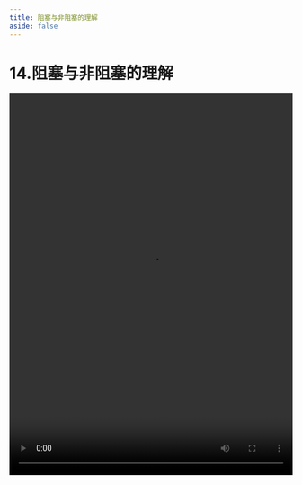 ```yaml
---
title: 阻塞与非阻塞的理解
aside: false
---
```


# 14.阻塞与非阻塞的理解

<video autoplay src="http://qn.chinavanes.com/nodejs/module-3/14.阻塞与非阻塞的理解.mp4" controls controlsList="nodownload" width="100%" height="680"/>

